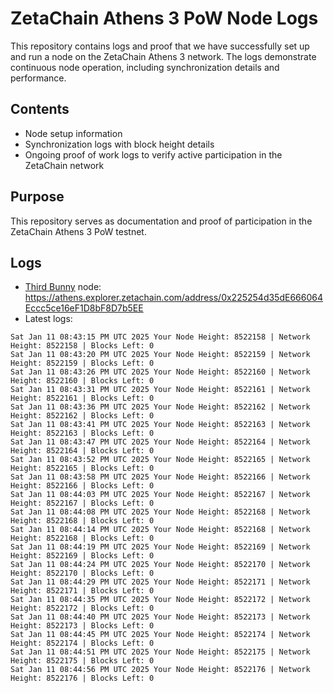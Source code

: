 # ZetaChain Athens 3 PoW Node Logs
This repository contains logs and proof that we have successfully set up and run a node on the ZetaChain Athens 3 network. The logs demonstrate continuous node operation, including synchronization details and performance.

## Contents
- Node setup information
- Synchronization logs with block height details
- Ongoing proof of work logs to verify active participation in the ZetaChain network

## Purpose
This repository serves as documentation and proof of participation in the ZetaChain Athens 3 PoW testnet.

## Logs

- [Third Bunny](https://thirdbunny.xyz/) node: https://athens.explorer.zetachain.com/address/0x225254d35dE666064Eccc5ce16eF1D8bF8D7b5EE
- Latest logs:
```
Sat Jan 11 08:43:15 PM UTC 2025 Your Node Height: 8522158 | Network Height: 8522158 | Blocks Left: 0
Sat Jan 11 08:43:20 PM UTC 2025 Your Node Height: 8522159 | Network Height: 8522159 | Blocks Left: 0
Sat Jan 11 08:43:26 PM UTC 2025 Your Node Height: 8522160 | Network Height: 8522160 | Blocks Left: 0
Sat Jan 11 08:43:31 PM UTC 2025 Your Node Height: 8522161 | Network Height: 8522161 | Blocks Left: 0
Sat Jan 11 08:43:36 PM UTC 2025 Your Node Height: 8522162 | Network Height: 8522162 | Blocks Left: 0
Sat Jan 11 08:43:41 PM UTC 2025 Your Node Height: 8522163 | Network Height: 8522163 | Blocks Left: 0
Sat Jan 11 08:43:47 PM UTC 2025 Your Node Height: 8522164 | Network Height: 8522164 | Blocks Left: 0
Sat Jan 11 08:43:52 PM UTC 2025 Your Node Height: 8522165 | Network Height: 8522165 | Blocks Left: 0
Sat Jan 11 08:43:58 PM UTC 2025 Your Node Height: 8522166 | Network Height: 8522166 | Blocks Left: 0
Sat Jan 11 08:44:03 PM UTC 2025 Your Node Height: 8522167 | Network Height: 8522167 | Blocks Left: 0
Sat Jan 11 08:44:08 PM UTC 2025 Your Node Height: 8522168 | Network Height: 8522168 | Blocks Left: 0
Sat Jan 11 08:44:14 PM UTC 2025 Your Node Height: 8522168 | Network Height: 8522168 | Blocks Left: 0
Sat Jan 11 08:44:19 PM UTC 2025 Your Node Height: 8522169 | Network Height: 8522169 | Blocks Left: 0
Sat Jan 11 08:44:24 PM UTC 2025 Your Node Height: 8522170 | Network Height: 8522170 | Blocks Left: 0
Sat Jan 11 08:44:29 PM UTC 2025 Your Node Height: 8522171 | Network Height: 8522171 | Blocks Left: 0
Sat Jan 11 08:44:35 PM UTC 2025 Your Node Height: 8522172 | Network Height: 8522172 | Blocks Left: 0
Sat Jan 11 08:44:40 PM UTC 2025 Your Node Height: 8522173 | Network Height: 8522173 | Blocks Left: 0
Sat Jan 11 08:44:45 PM UTC 2025 Your Node Height: 8522174 | Network Height: 8522174 | Blocks Left: 0
Sat Jan 11 08:44:51 PM UTC 2025 Your Node Height: 8522175 | Network Height: 8522175 | Blocks Left: 0
Sat Jan 11 08:44:56 PM UTC 2025 Your Node Height: 8522176 | Network Height: 8522176 | Blocks Left: 0
```
